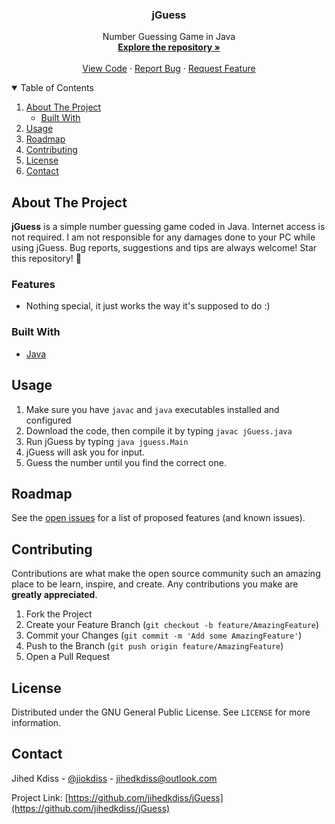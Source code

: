 <p align="center">

  <h3 align="center">jGuess</h3>

  <p align="center">
    Number Guessing Game in Java
    <br />
    <a href="https://github.com/jihedkdiss/jGuess"><strong>Explore the repository »</strong></a>
    <br />
    <br />
    <a href="https://github.com/jihedkdiss/jGuess">View Code</a>
    ·
    <a href="https://github.com/jihedkdiss/jGuess/issues">Report Bug</a>
    ·
    <a href="https://github.com/jihedkdiss/jGuess/issues">Request Feature</a>
  </p>
</p>

<!-- TABLE OF CONTENTS -->
<details open="open">
  <summary>Table of Contents</summary>
  <ol>
    <li>
      <a href="#about-the-project">About The Project</a>
      <ul>
        <li><a href="#built-with">Built With</a></li>
      </ul>
    </li>
    <li><a href="#usage">Usage</a></li>
    <li><a href="#roadmap">Roadmap</a></li>
    <li><a href="#contributing">Contributing</a></li>
    <li><a href="#license">License</a></li>
    <li><a href="#contact">Contact</a></li>
  </ol>
</details>

<!-- ABOUT THE PROJECT -->
## About The Project

<b>jGuess</b> is a simple number guessing game coded in Java.
Internet access is not required. I am not responsible for any damages done to your PC while using jGuess.
Bug reports, suggestions and tips are always welcome!
Star this repository! 🌟

### Features

* Nothing special, it just works the way it's supposed to do :)

### Built With

* [Java](https://en.wikipedia.org/wiki/Java_(programming_language))

## Usage
1. Make sure you have `javac` and `java` executables installed and configured
2. Download the code, then compile it by typing `javac jGuess.java`
3. Run jGuess by typing `java jguess.Main`
4. jGuess will ask you for input.
5. Guess the number until you find the correct one.


<!-- ROADMAP -->
## Roadmap

See the [open issues](https://github.com/jihedkdiss/jGuess/issues) for a list of proposed features (and known issues).



<!-- CONTRIBUTING -->
## Contributing

Contributions are what make the open source community such an amazing place to be learn, inspire, and create. Any contributions you make are **greatly appreciated**.

1. Fork the Project
2. Create your Feature Branch (`git checkout -b feature/AmazingFeature`)
3. Commit your Changes (`git commit -m 'Add some AmazingFeature'`)
4. Push to the Branch (`git push origin feature/AmazingFeature`)
5. Open a Pull Request



<!-- LICENSE -->
## License

Distributed under the GNU General Public License. See `LICENSE` for more information.



<!-- CONTACT -->
## Contact

Jihed Kdiss - [@jiokdiss](https://facebook.com/jiokdiss) - jihedkdiss@outlook.com

Project Link: [https://github.com/jihedkdiss/jGuess](https://github.com/jihedkdiss/jGuess)
